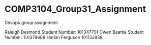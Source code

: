 # COMP3104_Group31_Assignment
Devops group assignment

Raleigh Desmond Student Number: 101347701
Owen Beattie Student Number: 101379668
Harlan Ferguson 101133838
